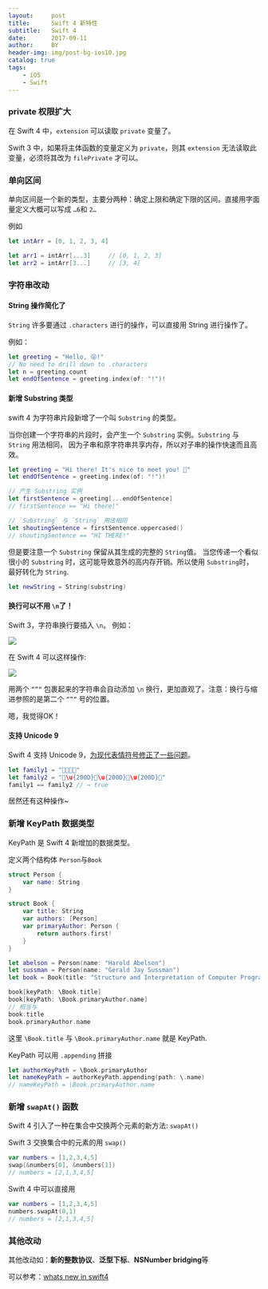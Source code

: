 ```yaml
---
layout:     post
title:      Swift 4 新特性
subtitle:   Swift 4
date:       2017-09-11
author:     BY
header-img: img/post-bg-ios10.jpg
catalog: true
tags:
    - iOS
    - Swift
---
```



### private 权限扩大

在 Swift 4 中，`extension` 可以读取 `private` 变量了。

Swift 3 中，如果将主体函数的变量定义为 `private`，则其 `extension` 无法读取此变量，必须将其改为 `filePrivate` 才可以。

### 单向区间

单向区间是一个新的类型，主要分两种：确定上限和确定下限的区间。直接用字面量定义大概可以写成 `…6`和 `2…`

例如

```swift
let intArr = [0, 1, 2, 3, 4]

let arr1 = intArr[...3] 	// [0, 1, 2, 3]
let arr2 = intArr[3...] 	// [3, 4]
```

### 字符串改动


#### String 操作简化了

`String` 许多要通过 `.characters` 进行的操作，可以直接用 String 进行操作了。

例如：

```swift
let greeting = "Hello, 😜!"
// No need to drill down to .characters
let n = greeting.count
let endOfSentence = greeting.index(of: "!")!

```

#### 新增 Substring 类型


swift 4 为字符串片段新增了一个叫 `Substring` 的类型。

当你创建一个字符串的片段时，会产生一个 `Substring` 实例。`Substring` 与 `String` 用法相同， 因为子串和原字符串共享内存，所以对子串的操作快速而且高效。

```swift
let greeting = "Hi there! It's nice to meet you! 👋"
let endOfSentence = greeting.index(of: "!")! 

// 产生 Substring 实例
let firstSentence = greeting[...endOfSentence]
// firstSentence == "Hi there!"

// `Substring` 与 `String` 用法相同
let shoutingSentence = firstSentence.uppercased()
// shoutingSentence == "HI THERE!" 
```

但是要注意一个 `Substring` 保留从其生成的完整的 `String`值。 当您传递一个看似很小的 `Substring` 时，这可能导致意外的高内存开销。所以使用 `Substring`时，最好转化为 `String`.

```swift
let newString = String(substring)
```


#### 换行可以不用 `\n`了！

Swift 3，字符串换行要插入 `\n`。
例如：

![](https://ws4.sinaimg.cn/large/006tNc79gy1fjdam0wvhhj305d0283yf.jpg)

在 Swift 4 可以这样操作:

![](https://ws2.sinaimg.cn/large/006tNc79gy1fjdas2yri4j303q0260sm.jpg)

用两个 `“”“` 包裹起来的字符串会自动添加 `\n` 换行，更加直观了。注意：换行与缩进参照的是第二个 `“”“` 号的位置。

嗯，我觉得OK！

#### 支持 Unicode 9

Swift 4 支持 Unicode 9，[为现代表情符号修正了一些问题](https://oleb.net/blog/2016/12/emoji-4-0/)。


```swift
let family1 = "👨‍👩‍👧‍👦"
let family2 = "👨\u{200D}👩\u{200D}👧\u{200D}👦"
family1 == family2 // → true
```

居然还有这种操作~

### 新增 KeyPath 数据类型

KeyPath 是 Swift 4 新增加的数据类型。

定义两个结构体 `Person`与`Book` 

```swift
struct Person {
    var name: String
}

struct Book {
    var title: String
    var authors: [Person]
    var primaryAuthor: Person {
        return authors.first!
    }
}

let abelson = Person(name: "Harold Abelson")
let sussman = Person(name: "Gerald Jay Sussman")
let book = Book(title: "Structure and Interpretation of Computer Programs", authors: [abelson, sussman])
```
```swift
book[keyPath: \Book.title]
book[keyPath: \Book.primaryAuthor.name]
// 相当与
book.title
book.primaryAuthor.name
```

这里 `\Book.title` 与 `\Book.primaryAuthor.name` 就是 KeyPath.

KeyPath 可以用 `.appending` 拼接

```swift
let authorKeyPath = \Book.primaryAuthor
let nameKeyPath = authorKeyPath.appending(path: \.name)
// nameKeyPath = \Book.primaryAuthor.name
```

### 新增  `swapAt()` 函数
Swift 4 引入了一种在集合中交换两个元素的新方法: `swapAt()`

Swift 3 交换集合中的元素的用 `swap()`

```swift
var numbers = [1,2,3,4,5]
swap(&numbers[0], &numbers[1])
// numbers = [2,1,3,4,5]
```

Swift 4 中可以直接用 

```swift
var numbers = [1,2,3,4,5]
numbers.swapAt(0,1)
// numbers = [2,1,3,4,5]
```



### 其他改动

其他改动如：**新的整数协议**、**泛型下标**、**NSNumber bridging**等

可以参考：[whats new in swift4](https://github.com/ole/whats-new-in-swift-4)